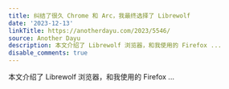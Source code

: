 ```yaml
---
title: 纠结了很久 Chrome 和 Arc，我最终选择了 Librewolf
date: '2023-12-13'
linkTitle: https://anotherdayu.com/2023/5546/
source: Another Dayu
description: 本文介绍了 Librewolf 浏览器，和我使用的 Firefox ...
disable_comments: true
---
```

本文介绍了 Librewolf 浏览器，和我使用的 Firefox ...